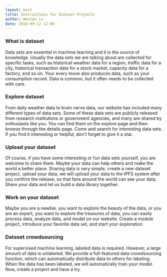```yaml
---
layout: post
title: Instructions for Dataset Projects
author: Weston Lu
date: 2018-09-12 12:00
--- 
```

### What is dataset
Data sets are essential in machine learning and it is the source of knowledge.  Usually the data sets we are talking about are collected for specific tasks, such as historical weather data for a region, traffic data for a city, historical transaction data for a stock market, capacity data for a factory, and so on. Your every move also produces data, such as your consumption record. Data is common, but it often needs to be collected with care.
### Explore dataset
From daily weather data to brain nerve data, our website has included many different types of data sets. Some of these data sets are publicly released from research institutions or government agencies, and many are shared by enthusiasts like you. You can find them on the explore page and then browse through the details page. Come and search for interesting data sets. If you find it interesting or helpful, don't forget to give it a star.
### Upload your dataset
Of course, if you have some interesting or fun data sets yourself, you are welcome to share them. Maybe your data can help others and make the world a better place. Sharing data is very simple, create a new dataset project, upload your data, we will upload your data to the IPFS system after you confirm the release, so that fans around the world can see your data. Share your data and let us build a data library together.
### Work on your dataset
Maybe you are a newbie, you want to explore the beauty of the data, or you are an expert, you want to explore the treasures of data, you can easily process data, analyze data, and model on our website. Create a module project, introduce your favorite data set, and start your exploration.
### Dataset crowdsourcing
For supervised machine learning, labeled data is required. However, a large amount of data is unlabeled. We provide a full-featured data crowdsourcing function, which can automatically distribute data to others for labeling. When the data has been labeled, we will automatically train your model. Now, create a project and have a try.
